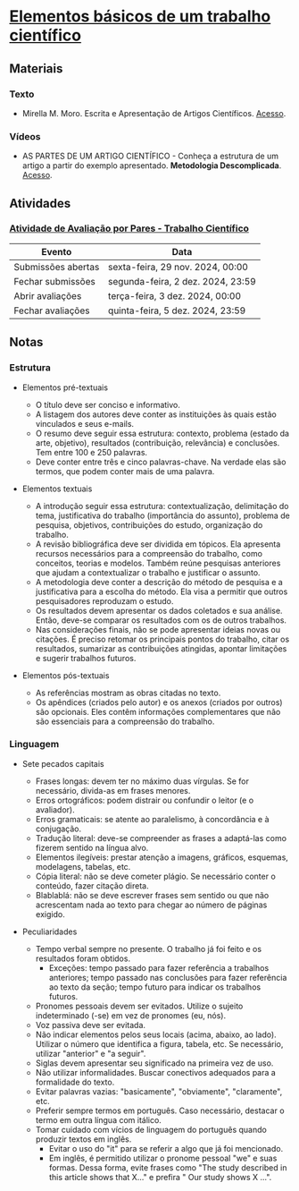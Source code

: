 # [Elementos básicos de um trabalho científico](https://ead.ufjf.br/course/view.php?id=7440#coursecontentcollapse5)

## Materiais

### Texto

- Mirella M. Moro. Escrita e Apresentação de Artigos Científicos. [Acesso](https://homepages.dcc.ufmg.br/~mirella/ppt/2018-EVCOMP-escrita.pdf).

### Vídeos

- AS PARTES DE UM ARTIGO CIENTÍFICO - Conheça a estrutura de um artigo a partir do exemplo apresentado.
  **Metodologia Descomplicada**. [Acesso](https://www.youtube.com/watch?v=MaGDsTRKMOY).

## Atividades

### [Atividade de Avaliação por Pares - Trabalho Científico](https://ead.ufjf.br/mod/workshop/view.php?id=429720)

| Evento             | Data                              |
| ------------------ | --------------------------------- |
| Submissões abertas | sexta-feira, 29 nov. 2024, 00:00  |
| Fechar submissões  | segunda-feira, 2 dez. 2024, 23:59 |
| Abrir avaliações   | terça-feira, 3 dez. 2024, 00:00   |
| Fechar avaliações  | quinta-feira, 5 dez. 2024, 23:59  |

## Notas

### Estrutura

- Elementos pré-textuais

  - O título deve ser conciso e informativo.
  - A listagem dos autores deve conter as instituições às quais estão vinculados e seus e-mails.
  - O resumo deve seguir essa estrutura: contexto, problema (estado da arte, objetivo), resultados (contribuição, relevância) e conclusões. Tem entre 100 e 250 palavras.
  - Deve conter entre três e cinco palavras-chave. Na verdade elas são termos, que podem conter mais de uma palavra.

- Elementos textuais

  - A introdução seguir essa estrutura: contextualização, delimitação do tema, justificativa do trabalho (importância do assunto), problema de pesquisa, objetivos, contribuições do estudo, organização do trabalho.
  - A revisão bibliográfica deve ser dividida em tópicos. Ela apresenta recursos necessários para a compreensão do trabalho, como conceitos, teorias e modelos. Também reúne pesquisas anteriores que ajudam a contextualizar o trabalho e justificar o assunto.
  - A metodologia deve conter a descrição do método de pesquisa e a justificativa para a escolha do método. Ela visa a permitir que outros pesquisadores reproduzam o estudo.
  - Os resultados devem apresentar os dados coletados e sua análise. Então, deve-se comparar os resultados com os de outros trabalhos.
  - Nas considerações finais, não se pode apresentar ideias novas ou citações. É preciso retomar os principais pontos do trabalho, citar os resultados, sumarizar as contribuições atingidas, apontar limitações e sugerir trabalhos futuros.

- Elementos pós-textuais

  - As referências mostram as obras citadas no texto.
  - Os apêndices (criados pelo autor) e os anexos (criados por outros) são opcionais. Eles contêm informações complementares que não são essenciais para a compreensão do trabalho.

### Linguagem

- Sete pecados capitais

  - Frases longas: devem ter no máximo duas vírgulas. Se for necessário, divida-as em frases menores.
  - Erros ortográficos: podem distrair ou confundir o leitor (e o avaliador).
  - Erros gramaticais: se atente ao paralelismo, à concordância e à conjugação.
  - Tradução literal: deve-se compreender as frases a adaptá-las como fizerem sentido na língua alvo.
  - Elementos ilegíveis: prestar atenção a imagens, gráficos, esquemas, modelagens, tabelas, etc.
  - Cópia literal: não se deve cometer plágio. Se necessário conter o conteúdo, fazer citação direta.
  - Blablablá: não se deve escrever frases sem sentido ou que não acrescentam nada ao texto para chegar ao número de páginas exigido.

- Peculiaridades

  - Tempo verbal sempre no presente. O trabalho já foi feito e os resultados foram obtidos.
    - Exceções: tempo passado para fazer referência a trabalhos anteriores; tempo passado nas conclusões para fazer referência ao texto da seção; tempo futuro para indicar os trabalhos futuros.
  - Pronomes pessoais devem ser evitados. Utilize o sujeito indeterminado (-se) em vez de pronomes (eu, nós).
  - Voz passiva deve ser evitada.
  - Não indicar elementos pelos seus locais (acima, abaixo, ao lado). Utilizar o número que identifica a figura, tabela, etc. Se necessário, utilizar "anterior" e "a seguir".
  - Siglas devem apresentar seu significado na primeira vez de uso.
  - Não utilizar informalidades. Buscar conectivos adequados para a formalidade do texto.
  - Evitar palavras vazias: "basicamente", "obviamente", "claramente", etc.
  - Preferir sempre termos em português. Caso necessário, destacar o termo em outra língua com itálico.
  - Tomar cuidado com vícios de linguagem do português quando produzir textos em inglês.
    - Evitar o uso do "it" para se referir a algo que já foi mencionado.
    - Em inglês, é permitido utilizar o pronome pessoal "we" e suas formas. Dessa forma, evite frases como "The study described in this article shows that X..." e prefira " Our study shows X ...".
